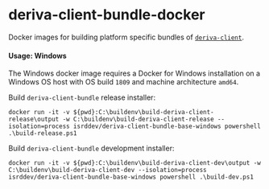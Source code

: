 # deriva-client-bundle-docker
Docker images for building platform specific bundles of [`deriva-client`](https://github.com/informatics-isi-edu/deriva-client).

#### Usage: Windows
The Windows docker image requires a Docker for Windows installation on a Windows OS host with OS build `1809` and machine architecture `amd64`.

Build `deriva-client-bundle` release installer:
```
docker run -it -v ${pwd}:C:\buildenv\build-deriva-client-release\output -w C:\buildenv\build-deriva-client-release --isolation=process isrddev/deriva-client-bundle-base-windows powershell .\build-release.ps1
```

Build `deriva-client-bundle` development installer:
```
docker run -it -v ${pwd}:C:\buildenv\build-deriva-client-dev\output -w C:\buildenv\build-deriva-client-dev --isolation=process isrddev/deriva-client-bundle-base-windows powershell .\build-dev.ps1
```
